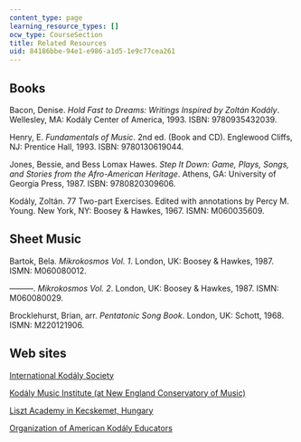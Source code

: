 ```yaml
---
content_type: page
learning_resource_types: []
ocw_type: CourseSection
title: Related Resources
uid: 84186bbe-94e1-e986-a1d5-1e9c77cea261
---
```


Books
-----

Bacon, Denise. _Hold Fast to Dreams: Writings Inspired by Zoltán Kodály_. Wellesley, MA: Kodály Center of America, 1993. ISBN: 9780935432039.

Henry, E. _Fundamentals of Music_. 2nd ed. (Book and CD). Englewood Cliffs, NJ: Prentice Hall, 1993. ISBN: 9780130619044.

Jones, Bessie, and Bess Lomax Hawes. _Step It Down: Game, Plays, Songs, and Stories from the Afro-American Heritage_. Athens, GA: University of Georgia Press, 1987. ISBN: 9780820309606.

Kodály, Zoltán. 77 Two-part Exercises. Edited with annotations by Percy M. Young. New York, NY: Boosey & Hawkes, 1967. ISMN: M060035609.

Sheet Music
-----------

Bartok, Bela. _Mikrokosmos Vol. 1_. London, UK: Boosey & Hawkes, 1987. ISMN: M060080012.

———. _Mikrokosmos Vol. 2_. London, UK: Boosey & Hawkes, 1987. ISMN: M060080029.

Brocklehurst, Brian, arr. _Pentatonic Song Book_. London, UK: Schott, 1968. ISMN: M220121906.

Web sites
---------

[International Kodály Society](http://www.iks.hu/)

[Kodály Music Institute (at New England Conservatory of Music)](https://www.kodalymusicinstitute.org/)

[Liszt Academy in Kecskemet, Hungary](http://kodaly.hu/)

[Organization of American Kodály Educators](http://www.oake.org/)